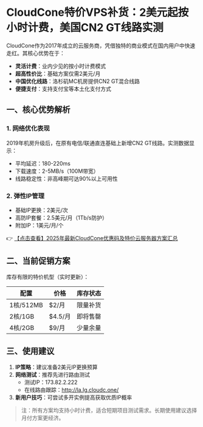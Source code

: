 # CloudCone特价VPS补货：2美元起按小时计费，美国CN2 GT线路实测

CloudCone作为2017年成立的云服务商，凭借独特的商业模式在国内用户中快速走红。其核心优势在于：

- **灵活计费**：业内少见的按小时计费模式
- **超高性价比**：基础方案仅需2美元/月
- **中国优化线路**：洛杉矶MC机房提供CN2 GT混合线路
- **便捷支付**：支持支付宝等本土化支付方式

## 一、核心优势解析

### 1. 网络优化表现
2019年机房升级后，在原有电信/联通直连基础上新增CN2 GT线路。实测数据显示：

- 平均延迟：180-220ms
- 下载速度：2-5MB/s（100M带宽）
- 线路稳定性：非高峰期可达90%以上可用性

### 2. 弹性IP管理
- 基础IP更换：2美元/次
- 高防IP套餐：2.5美元/月（1Tb/s防护）
- 附加IP：1美元/月/个

👉 [【点击查看】2025年最新CloudCone优惠码及特价云服务器方案汇总](https://bit.ly/Cloudcone)

## 二、当前促销方案

库存有限的特价机型（实时更新）：

| 配置        | 价格      | 库存状态 |
|-------------|----------|----------|
| 1核/512MB   | $2/月    | 限量补货 |
| 2核/1GB     | $4.5/月  | 即将售罄 |
| 4核/2GB     | $9/月    | 少量余量 |

## 三、使用建议

1. **IP策略**：建议准备2美元IP更换预算
2. **网络测试**：推荐先进行路由测试
   - 测试IP：173.82.2.222
   - 在线路由跟踪：http://la.lg.cloudc.one/
3. **新用户技巧**：可尝试多开实例提高获取优质IP概率

> 注：所有方案均支持小时计费，适合短期项目测试需求。长期使用建议选择月付方案更经济。